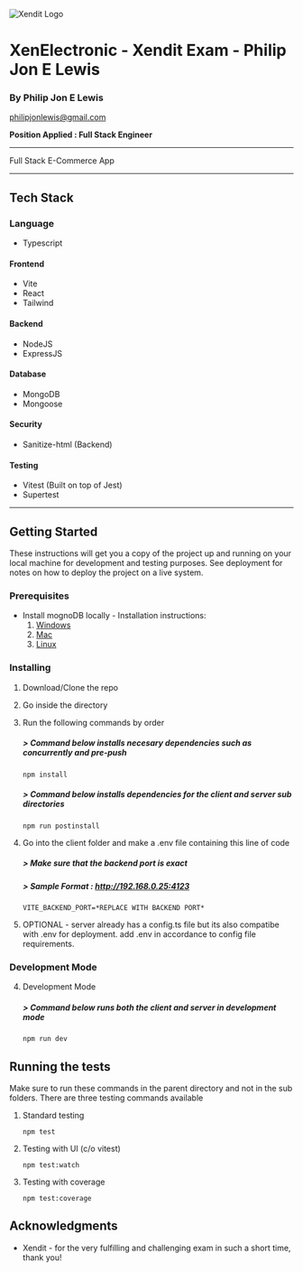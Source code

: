 ![Xendit Logo](https://www.xendit.co/wp-content/uploads/2020/03/XENDIT-LOGOArtboard-1@2x.png)

# XenElectronic - Xendit Exam - Philip Jon E Lewis

### By Philip Jon E Lewis

philipjonlewis@gmail.com

**Position Applied : Full Stack Engineer**

---

Full Stack E-Commerce App

---

## Tech Stack

### Language

- Typescript

#### Frontend

- Vite
- React
- Tailwind

#### Backend

- NodeJS
- ExpressJS

#### Database

- MongoDB
- Mongoose

#### Security

- Sanitize-html (Backend)

#### Testing

- Vitest (Built on top of Jest)
- Supertest

---

## Getting Started

These instructions will get you a copy of the project up and running on your local machine for development and testing purposes. See deployment for notes on how to deploy the project on a live system.

### Prerequisites

- Install mognoDB locally - Installation instructions:
  1. [Windows](https://www.mongodb.com/docs/manual/tutorial/install-mongodb-on-windows/)
  2. [Mac](https://www.mongodb.com/docs/manual/tutorial/install-mongodb-on-os-x/)
  3. [Linux](https://www.mongodb.com/docs/manual/administration/install-on-linux/)

### Installing

1. Download/Clone the repo

2. Go inside the directory

3. Run the following commands by order

   ##### > _Command below installs necesary dependencies such as concurrently and pre-push_

   ```
   npm install
   ```

   ##### > _Command below installs dependencies for the client and server sub directories_

   ```
   npm run postinstall
   ```

4. Go into the client folder and make a .env file containing this line of code

   ##### > _Make sure that the backend port is exact_

   ##### > _Sample Format : http://192.168.0.25:4123_

   ```
   VITE_BACKEND_PORT=*REPLACE WITH BACKEND PORT*
   ```

5. OPTIONAL - server already has a config.ts file but its also compatibe with .env for deployment. add .env in accordance to config file requirements.

### Development Mode

4. Development Mode

   ##### > _Command below runs both the client and server in development mode_

   ```
   npm run dev
   ```

## Running the tests

Make sure to run these commands in the parent directory and not in the sub folders. There are three testing commands available

1. Standard testing

   ```
   npm test
   ```

2. Testing with UI (c/o vitest)

   ```
   npm test:watch
   ```

3. Testing with coverage

   ```
   npm test:coverage
   ```

## Acknowledgments

- Xendit - for the very fulfilling and challenging exam in such a short time, thank you!
